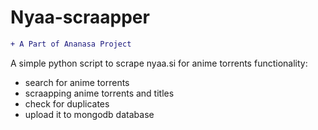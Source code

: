 # Nyaa-scraapper

```diff
+ A Part of Ananasa Project
```

A simple python script to scrape nyaa.si for anime torrents
functionality:
- search for anime torrents
- scraapping anime torrents and titles
- check for duplicates
- upload it to mongodb database
